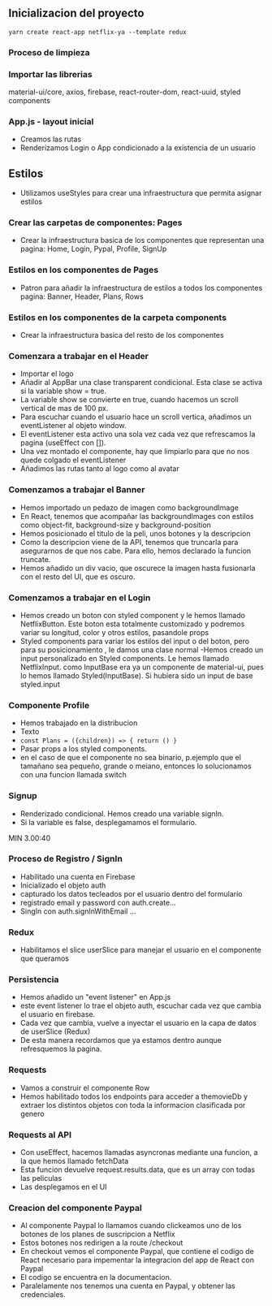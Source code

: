 ## Inicializacion del proyecto

`yarn create react-app netflix-ya --template redux`

### Proceso de limpieza

### Importar las librerias

material-ui/core, axios, firebase, react-router-dom, react-uuid, styled components

### App.js - layout inicial

- Creamos las rutas
- Renderizamos Login o App condicionado a la existencia de un usuario

## Estilos

- Utilizamos useStyles para crear una infraestructura que permita asignar estilos

### Crear las carpetas de componentes: Pages

- Crear la infraestructura basica de los componentes que representan una pagina: Home, Login, Pypal, Profile, SignUp

### Estilos en los componentes de Pages

- Patron para añadir la infraestructura de estilos a todos
los componentes pagina: Banner, Header, Plans, Rows

### Estilos en los componentes de la carpeta components

- Crear la infraestructura basica del resto de los componentes

### Comenzara a trabajar en el Header

- Importar el logo
- Añadir al AppBar una clase transparent condicional. Esta clase se activa si la variable show = true.
- La variable show se convierte en true, cuando hacemos un scroll vertical de mas de 100 px.
- Para escuchar cuando el usuario hace un scroll vertica, añadimos un eventListener al objeto window.
- El eventListener esta activo una sola vez cada vez que refrescamos la pagina (useEffect con []).
- Una vez montado el componente, hay que limpiarlo para que no nos quede colgado el eventListener
- Añadimos las rutas tanto al logo como al avatar

### Comenzamos a trabajar el Banner

- Hemos importado un pedazo de imagen como backgroundImage
- En React, tenemos que acompañar las backgroundImages con estilos como object-fit, background-size y background-position
- Hemos posicionado el titulo de la peli, unos botones y la descripcion
- Como la descripcion viene de la API, tenemos que truncarla para asegurarnos de que nos cabe. Para ello, hemos declarado la funcion truncate.
- Hemos añadido un div vacio, que oscurece la imagen hasta fusionarla con el resto del UI, que es oscuro.

### Comenzamos a trabajar en el Login

- Hemos creado un boton con styled component y le hemos llamado NetflixButton. Este boton esta totalmente customizado y podremos variar su longitud, color y otros estilos, pasandole props
- Styled components para variar los estilos del input o del boton, pero para su posicionamiento , le damos una clase normal
-Hemos creado un input personalizado en Styled components. Le hemos llamado NetflixInput. como InputBase era ya un componente de material-ui, pues lo hemos llamado Styled(InputBase). Si hubiera sido un input de base styled.input

### Componente Profile

- Hemos trabajado en la distribucion
- <Plans>Texto</Plans>
- `const Plans = ({children}) => { return () }`
- Pasar props a los styled components.
- en el caso de que el componente no sea binario, p.ejemplo que el tamañano sea pequeño, grande o meiano, entonces lo solucionamos con una funcion llamada switch

### Signup

- Renderizado condicional. Hemos creado una variable signIn.
- Si la variable es false, desplegamamos el formulario.

MIN 3.00:40

### Proceso de Registro / SignIn
- Habilitado una cuenta en Firebase
- Inicializado el objeto auth
- capturado los datos tecleados por el usuario dentro del formulario
- registrado email y password con auth.create...
- SingIn con auth.signInWithEmail ...

### Redux
- Habilitamos el slice userSlice para manejar el usuario en el componente que queramos

### Persistencia
- Hemos añadido un "event listener" en App.js
- este event listener lo trae el objeto auth, escuchar cada vez que cambia el usuario en firebase.
- Cada vez que cambia, vuelve a inyectar el usuario en la capa de datos de userSlice (Redux)
- De esta manera recordamos que ya estamos dentro aunque refresquemos la pagina.

### Requests
- Vamos a construir el componente Row
- Hemos habilitado todos los endpoints para acceder a themovieDb y extraer los distintos objetos con toda la informacion clasificada por genero

### Requests al API
- Con useEffect, hacemos llamadas asyncronas mediante una funcion, a la que hemos llamado fetchData
- Esta funcion devuelve request.results.data, que es un array con todas las peliculas
- Las desplegamos en el UI

### Creacion del componente Paypal
- Al componente Paypal lo llamamos cuando clickeamos uno de los botones de los planes de suscripcion a Netflix
- Estos botones nos redirigen a la route /checkout
- En checkout vemos el componente Paypal, que contiene el codigo de React necesario para impementar la integracion del app de React con Paypal
- El codigo se encuentra en la documentacion.
- Paralelamente nos tenemos una cuenta en Paypal, y obtener las credenciales.




